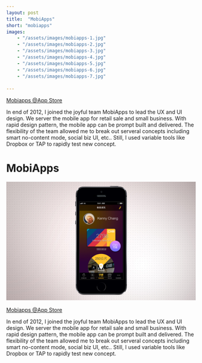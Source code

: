 ```yaml
---
layout: post
title:  "MobiApps"
short: "mobiapps"
images: 
    - "/assets/images/mobiapps-1.jpg"
    - "/assets/images/mobiapps-2.jpg"
    - "/assets/images/mobiapps-3.jpg"
    - "/assets/images/mobiapps-4.jpg"
    - "/assets/images/mobiapps-5.jpg"
    - "/assets/images/mobiapps-6.jpg"
    - "/assets/images/mobiapps-7.jpg"

---
```

[Mobiapps @App Store](https://itunes.apple.com/tw/app/ding-hao/id577065907?mt=8)

In end of 2012, I joined the joyful team MobiApps to lead the UX and UI design. We server the mobile app for retail sale and small business. With rapid design pattern, the mobile app can be prompt built and delivered. The flexibility of the team allowed me to break out serveral concepts including smart no-content mode, social biz UI, etc.. Still, I used variable tools like Dropbox or TAP to rapidly test new concept.

<!--more-->
# MobiApps

![MobiApps](/assets/images/mobiapps-1.jpg)

[Mobiapps @App Store](https://itunes.apple.com/tw/app/ding-hao/id577065907?mt=8)

In end of 2012, I joined the joyful team MobiApps to lead the UX and UI design. We server the mobile app for retail sale and small business. With rapid design pattern, the mobile app can be prompt built and delivered. The flexibility of the team allowed me to break out serveral concepts including smart no-content mode, social biz UI, etc.. Still, I used variable tools like Dropbox or TAP to rapidly test new concept.